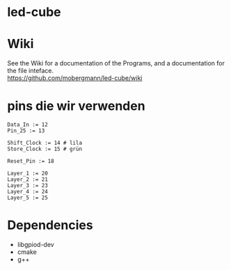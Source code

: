 # led-cube

# Wiki
See the Wiki for a documentation of the Programs, and a documentation for the file inteface.<br>
https://github.com/mobergmann/led-cube/wiki

# pins die wir verwenden

```
Data_In := 12
Pin_25 := 13

Shift_Clock := 14 # lila
Store_Clock := 15 # grün

Reset_Pin := 18

Layer_1 := 20
Layer_2 := 21
Layer_3 := 23
Layer_4 := 24
Layer_5 := 25
```

# Dependencies
- libgpiod-dev
- cmake
- g++
